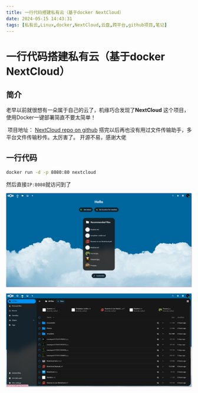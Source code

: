 ```yaml
---
title: 一行代码搭建私有云（基于docker NextCloud） 
date: 2024-05-15 14:43:31
tags: [私有云,Linux,docker,NextCloud,云盘,跨平台,github项目,笔记]
---
```



# 一行代码搭建私有云（基于docker NextCloud） 
## 简介
​	老早以前就很想有一朵属于自己的云了，机缘巧合发现了**NextCloud**	这个项目，使用Docker一键部署简直不要太简单！    

​	项目地址：	[NextCloud repo on github](https://github.com/nextcloud/docker)
​	搭完以后再也没有用过文件传输助手，多平台文件传输秒传。太厉害了。
​	开源不易，感谢大佬

## 一行代码

````bash
docker run -d -p 8080:80 nextcloud
````

然后直接`IP:8080`就访问到了

![1](/images/nc/1.png)

![2](/images/nc/2.png)
